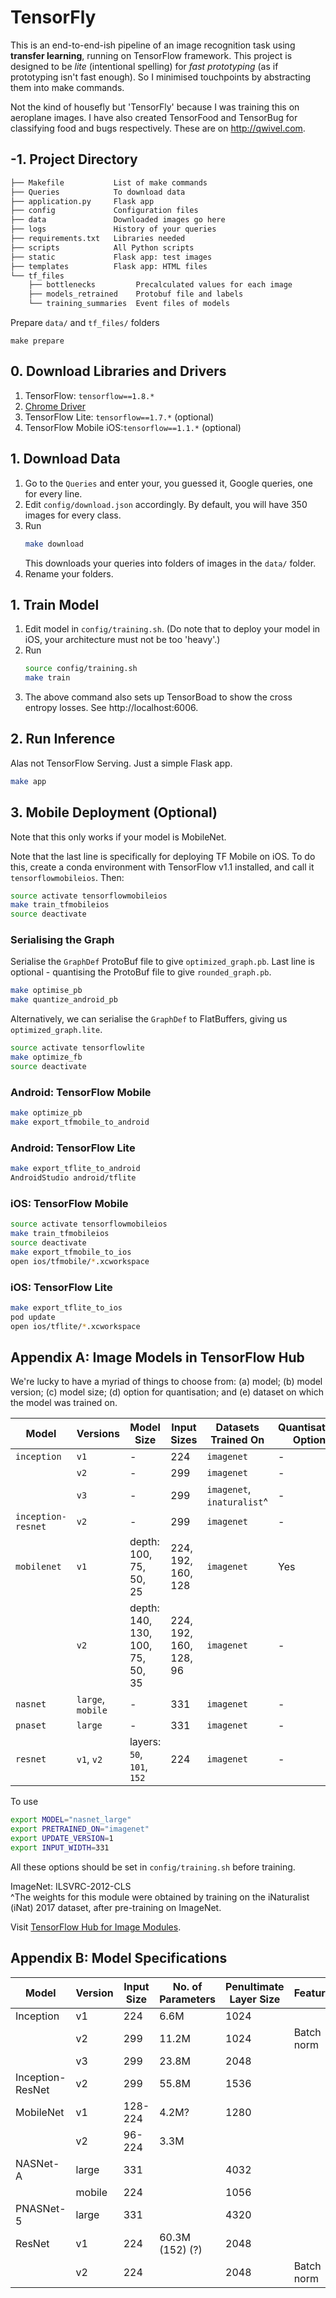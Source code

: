 # TensorFly

This is an end-to-end-ish pipeline of an image recognition task using **transfer learning**, running on TensorFlow framework. This project is designed to be _lite_ (intentional spelling) for _fast prototyping_ (as if prototyping isn't fast enough). So I minimised touchpoints by abstracting them into make commands.

Not the kind of housefly but 'TensorFly' because I was training this on aeroplane images. I have also created TensorFood and TensorBug for classifying food and bugs respectively. These are on http://qwivel.com.

## -1. Project Directory

``` bash
├── Makefile           List of make commands
├── Queries            To download data
├── application.py     Flask app
├── config             Configuration files
├── data               Downloaded images go here
├── logs               History of your queries
├── requirements.txt   Libraries needed
├── scripts            All Python scripts
├── static             Flask app: test images
├── templates          Flask app: HTML files
└── tf_files
    ├── bottlenecks         Precalculated values for each image
    ├── models_retrained    Protobuf file and labels
    └── training_summaries  Event files of models
```

Prepare `data/` and `tf_files/` folders

```
make prepare
```

## 0. Download Libraries and Drivers

1. TensorFlow: `tensorflow==1.8.*`
2. [Chrome Driver](https://sites.google.com/a/chromium.org/chromedriver/downloads)
3. TensorFlow Lite: `tensorflow==1.7.*` (optional)
4. TensorFlow Mobile iOS:`tensorflow==1.1.*` (optional)

## 1. Download Data

1. Go to the `Queries` and enter your, you guessed it, Google queries, one for every line.
2. Edit `config/download.json` accordingly. By default, you will have 350 images for every class.
3. Run
    ``` bash
    make download
    ```
    This downloads your queries into folders of images in the `data/` folder.
4. Rename your folders.

## 1. Train Model

1. Edit model in `config/training.sh`. (Do note that to deploy your model in iOS, your architecture must not be too 'heavy'.)
2. Run
    ``` bash
    source config/training.sh
    make train
    ```
3. The above command also sets up TensorBoad to show the cross entropy losses. See http://localhost:6006.

## 2. Run Inference

Alas not TensorFlow Serving. Just a simple Flask app.

``` bash
make app
```

## 3. Mobile Deployment (Optional)

Note that this only works if your model is MobileNet.

Note that the last line is specifically for deploying TF Mobile on iOS. To do this, create a conda environment with TensorFlow v1.1 installed, and call it `tensorflowmobileios`. Then:

```bash
source activate tensorflowmobileios
make train_tfmobileios
source deactivate
```

### Serialising the Graph

Serialise the `GraphDef` ProtoBuf file to give `optimized_graph.pb`. Last line is optional - quantising the ProtoBuf file to give `rounded_graph.pb`.

```bash
make optimise_pb
make quantize_android_pb
```

Alternatively, we can serialise the `GraphDef` to FlatBuffers, giving us `optimized_graph.lite`.

```bash
source activate tensorflowlite
make optimize_fb
source deactivate
```

### Android: TensorFlow Mobile

```bash
make optimize_pb
make export_tfmobile_to_android
```

### Android: TensorFlow Lite

```bash
make export_tflite_to_android
AndroidStudio android/tflite
```

### iOS: TensorFlow Mobile

```bash
source activate tensorflowmobileios
make train_tfmobileios
source deactivate
make export_tfmobile_to_ios
open ios/tfmobile/*.xcworkspace
```

### iOS: TensorFlow Lite

```bash
make export_tflite_to_ios
pod update
open ios/tflite/*.xcworkspace
```

## Appendix A: Image Models in TensorFlow Hub

We're lucky to have a myriad of things to choose from: (a) model; (b) model version; (c) model size; (d) option for quantisation; and (e) dataset on which the model was trained on.

| Model             | Versions      | Model Size        | Input Sizes           | Datasets Trained On   | Quantisation Option   | Update Version
| ----------------- | ------------- | ----------------- | --------------------- | --------------------- | --------------------- | -------------
| `inception`         | `v1`            | -                 | 224                   | `imagenet`              | -                     | 1
|                   | `v2`            | -                 | 299                   | `imagenet`              | -                     | 1
|                   | `v3`            | -                 | 299                   | `imagenet`, `inaturalist`^ | -                     | 1
| `inception-resnet`  | `v2`            | -                 | 299                   | `imagenet`              | -                     | 1
| `mobilenet`         | `v1`            | depth: 100, 75, 50, 25   | 224, 192, 160, 128    | `imagenet`              | Yes                   | 1
|                   | `v2`            | depth: 140, 130, 100, 75, 50, 35   | 224, 192, 160, 128, 96 | `imagenet` | -                       | 2
| `nasnet`            | `large`, `mobile` | -                 | 331                   | `imagenet`              | -                     | 1
| `pnaset`           | `large`         | -                 | 331                   | `imagenet`              | -                     | 2
| `resnet`            | `v1`, `v2`        | layers: `50`, `101`, `152`      | 224                   | `imagenet`              | -                     | 1

To use 

``` bash
export MODEL="nasnet_large"
export PRETRAINED_ON="imagenet"
export UPDATE_VERSION=1
export INPUT_WIDTH=331
```

All these options should be set in `config/training.sh` before training.

ImageNet: ILSVRC-2012-CLS<br>
^The weights for this module were obtained by training on the iNaturalist (iNat) 2017 dataset, after pre-training on ImageNet.

Visit [TensorFlow Hub for Image Modules](https://www.tensorflow.org/hub/modules/image).

## Appendix B: Model Specifications

| Model             | Version   | Input Size    | No. of Parameters | Penultimate Layer Size | Feature | Published |
| ----------------- | --------- | ------------- | ----------------- | ---------------------- | - | -
| Inception         | v1        | 224           | 6.6M              | 1024 | | 2014
|                   | v2        | 299           | 11.2M             | 1024 | Batch norm | 2014
|                   | v3        | 299           | 23.8M             | 2048 | | 2015
| Inception-ResNet  | v2        | 299           | 55.8M             | 1536 | | 2016
| MobileNet         | v1        | 128-224       | 4.2M?             | 1280
|                   | v2        | 96-224        | 3.3M              |
| NASNet-A          | large     | 331           |           | 4032 | | 2017
|                   | mobile    | 224           |           | 1056 | | 2017
| PNASNet-5         | large     | 331           |           | 4320 | | 2017
| ResNet            | v1        | 224           | 60.3M (152) (?)                  | 2048 | | 2015
|                   | v2        | 224           |           | 2048 | Batch norm | 2016
